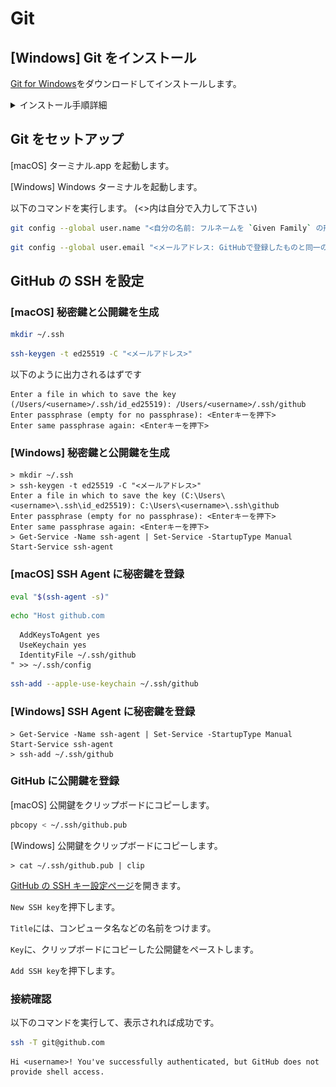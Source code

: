 # Git

## [Windows] Git をインストール

[Git for Windows](https://gitforwindows.org)をダウンロードしてインストールします。

<details>
<summary>インストール手順詳細</summary>

- ![](assets/07_windows_install-git_01.png)
- ![](assets/07_windows_install-git_02.png)
  - `Use Visual Studio Code as Git's default editor`を選択
- ![](assets/07_windows_install-git_03.png)
  - `main`
- ![](assets/07_windows_install-git_04.png)
- ![](assets/07_windows_install-git_05.png)

</details>

## Git をセットアップ

[macOS] ターミナル.app を起動します。

[Windows] Windows ターミナルを起動します。

以下のコマンドを実行します。
(<>内は自分で入力して下さい)

```Bash
git config --global user.name "<自分の名前: フルネームを `Given Family` の形式で>"
```
```Bash
git config --global user.email "<メールアドレス: GitHubで登録したものと同一のもの>"
```

## GitHub の SSH を設定

### [macOS] 秘密鍵と公開鍵を生成

```Bash
mkdir ~/.ssh
```
```Bash
ssh-keygen -t ed25519 -C "<メールアドレス>"
```

以下のように出力されるはずです
```
Enter a file in which to save the key (/Users/<username>/.ssh/id_ed25519): /Users/<username>/.ssh/github
Enter passphrase (empty for no passphrase): <Enterキーを押下>
Enter same passphrase again: <Enterキーを押下>
```

### [Windows] 秘密鍵と公開鍵を生成

```
> mkdir ~/.ssh
> ssh-keygen -t ed25519 -C "<メールアドレス>"
Enter a file in which to save the key (C:\Users\<username>\.ssh\id_ed25519): C:\Users\<username>\.ssh\github
Enter passphrase (empty for no passphrase): <Enterキーを押下>
Enter same passphrase again: <Enterキーを押下>
> Get-Service -Name ssh-agent | Set-Service -StartupType Manual
Start-Service ssh-agent
```

### [macOS] SSH Agent に秘密鍵を登録

```Bash
eval "$(ssh-agent -s)"
```
```Bash
echo "Host github.com
```
```
  AddKeysToAgent yes
  UseKeychain yes
  IdentityFile ~/.ssh/github
" >> ~/.ssh/config
```
```Bash
ssh-add --apple-use-keychain ~/.ssh/github
```

### [Windows] SSH Agent に秘密鍵を登録

```
> Get-Service -Name ssh-agent | Set-Service -StartupType Manual
Start-Service ssh-agent
> ssh-add ~/.ssh/github
```

### GitHub に公開鍵を登録

[macOS] 公開鍵をクリップボードにコピーします。

```Bash
pbcopy < ~/.ssh/github.pub
```

[Windows] 公開鍵をクリップボードにコピーします。

```
> cat ~/.ssh/github.pub | clip
```

[GitHub の SSH キー設定ページ](https://github.com/settings/keys)を開きます。

`New SSH key`を押下します。

`Title`には、コンピュータ名などの名前をつけます。

`Key`に、クリップボードにコピーした公開鍵をペーストします。

`Add SSH key`を押下します。

### 接続確認

以下のコマンドを実行して、表示されれば成功です。

```Bash
ssh -T git@github.com
```
```
Hi <username>! You've successfully authenticated, but GitHub does not provide shell access.
```
